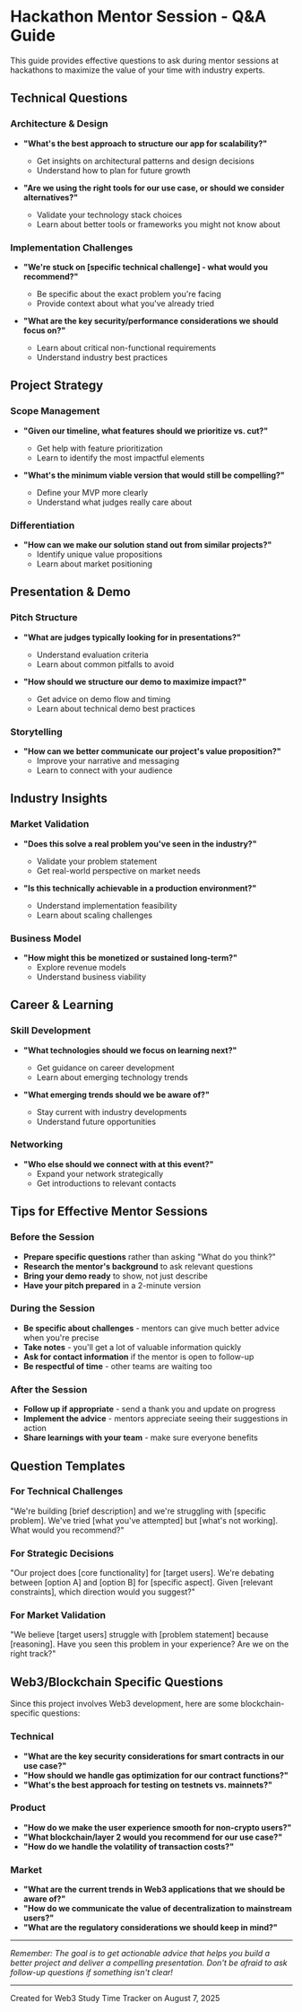 # Hackathon Mentor Session - Q&A Guide

This guide provides effective questions to ask during mentor sessions at hackathons to maximize the value of your time with industry experts.

## Technical Questions

### Architecture & Design
- **"What's the best approach to structure our app for scalability?"**
  - Get insights on architectural patterns and design decisions
  - Understand how to plan for future growth

- **"Are we using the right tools for our use case, or should we consider alternatives?"**
  - Validate your technology stack choices
  - Learn about better tools or frameworks you might not know about

### Implementation Challenges
- **"We're stuck on [specific technical challenge] - what would you recommend?"**
  - Be specific about the exact problem you're facing
  - Provide context about what you've already tried

- **"What are the key security/performance considerations we should focus on?"**
  - Learn about critical non-functional requirements
  - Understand industry best practices

## Project Strategy

### Scope Management
- **"Given our timeline, what features should we prioritize vs. cut?"**
  - Get help with feature prioritization
  - Learn to identify the most impactful elements

- **"What's the minimum viable version that would still be compelling?"**
  - Define your MVP more clearly
  - Understand what judges really care about

### Differentiation
- **"How can we make our solution stand out from similar projects?"**
  - Identify unique value propositions
  - Learn about market positioning

## Presentation & Demo

### Pitch Structure
- **"What are judges typically looking for in presentations?"**
  - Understand evaluation criteria
  - Learn about common pitfalls to avoid

- **"How should we structure our demo to maximize impact?"**
  - Get advice on demo flow and timing
  - Learn about technical demo best practices

### Storytelling
- **"How can we better communicate our project's value proposition?"**
  - Improve your narrative and messaging
  - Learn to connect with your audience

## Industry Insights

### Market Validation
- **"Does this solve a real problem you've seen in the industry?"**
  - Validate your problem statement
  - Get real-world perspective on market needs

- **"Is this technically achievable in a production environment?"**
  - Understand implementation feasibility
  - Learn about scaling challenges

### Business Model
- **"How might this be monetized or sustained long-term?"**
  - Explore revenue models
  - Understand business viability

## Career & Learning

### Skill Development
- **"What technologies should we focus on learning next?"**
  - Get guidance on career development
  - Learn about emerging technology trends

- **"What emerging trends should we be aware of?"**
  - Stay current with industry developments
  - Understand future opportunities

### Networking
- **"Who else should we connect with at this event?"**
  - Expand your network strategically
  - Get introductions to relevant contacts

## Tips for Effective Mentor Sessions

### Before the Session
- **Prepare specific questions** rather than asking "What do you think?"
- **Research the mentor's background** to ask relevant questions
- **Bring your demo ready** to show, not just describe
- **Have your pitch prepared** in a 2-minute version

### During the Session
- **Be specific about challenges** - mentors can give much better advice when you're precise
- **Take notes** - you'll get a lot of valuable information quickly
- **Ask for contact information** if the mentor is open to follow-up
- **Be respectful of time** - other teams are waiting too

### After the Session
- **Follow up if appropriate** - send a thank you and update on progress
- **Implement the advice** - mentors appreciate seeing their suggestions in action
- **Share learnings with your team** - make sure everyone benefits

## Question Templates

### For Technical Challenges
"We're building [brief description] and we're struggling with [specific problem]. We've tried [what you've attempted] but [what's not working]. What would you recommend?"

### For Strategic Decisions
"Our project does [core functionality] for [target users]. We're debating between [option A] and [option B] for [specific aspect]. Given [relevant constraints], which direction would you suggest?"

### For Market Validation
"We believe [target users] struggle with [problem statement] because [reasoning]. Have you seen this problem in your experience? Are we on the right track?"

## Web3/Blockchain Specific Questions

Since this project involves Web3 development, here are some blockchain-specific questions:

### Technical
- **"What are the key security considerations for smart contracts in our use case?"**
- **"How should we handle gas optimization for our contract functions?"**
- **"What's the best approach for testing on testnets vs. mainnets?"**

### Product
- **"How do we make the user experience smooth for non-crypto users?"**
- **"What blockchain/layer 2 would you recommend for our use case?"**
- **"How do we handle the volatility of transaction costs?"**

### Market
- **"What are the current trends in Web3 applications that we should be aware of?"**
- **"How do we communicate the value of decentralization to mainstream users?"**
- **"What are the regulatory considerations we should keep in mind?"**

---

*Remember: The goal is to get actionable advice that helps you build a better project and deliver a compelling presentation. Don't be afraid to ask follow-up questions if something isn't clear!*

---

Created for Web3 Study Time Tracker on August 7, 2025
